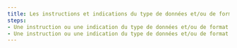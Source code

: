 ```yaml
---
title: Les instructions et indications du type de données et/ou de format obligatoires vérifient-elles une de ces conditions ?
steps:
- Une instruction ou une indication du type de données et/ou de format obligatoire est visible et permet d’identifier nommément le champ concerné préalablement à la validation du formulaire ;
- Une instruction ou une indication du type de données et/ou de format obligatoire est visible dans l’étiquette ou le [passage de texte](#passage-de-texte-lie-par-aria-labelledby-ou-aria-describedby) associé au champ préalablement à la validation du formulaire.
---
```

